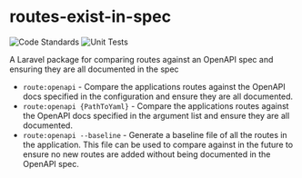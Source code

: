 # routes-exist-in-spec
![Code Standards](https://github.com/Kussie/routes-exist-in-spec/actions/workflows/codestandards.yml/badge.svg) 
![Unit Tests](https://github.com/Kussie/routes-exist-in-spec/actions/workflows/phpunit.yml/badge.svg)

A Laravel package for comparing routes against an OpenAPI spec and ensuring they are all documented in the spec


* `route:openapi` - Compare the applications routes against the OpenAPI docs specified in the configuration and ensure they are all documented.
* `route:openapi {PathToYaml}` - Compare the applications routes against the OpenAPI docs specified in the argument list and ensure they are all documented.
* `route:openapi --baseline` - Generate a baseline file of all the routes in the application. This file can be used to compare against in the future to ensure no new routes are added without being documented in the OpenAPI spec.